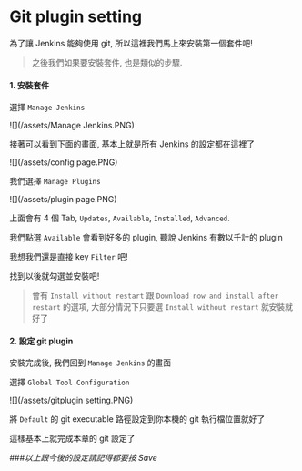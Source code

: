 Git plugin setting
====

為了讓 Jenkins 能夠使用 git, 所以這裡我們馬上來安裝第一個套件吧!

> 之後我們如果要安裝套件, 也是類似的步驟.

#### 1. 安裝套件

選擇 ```Manage Jenkins```

![](/assets/Manage Jenkins.PNG)

接著可以看到下面的畫面, 基本上就是所有 Jenkins 的設定都在這裡了

![](/assets/config page.PNG)

我們選擇 ```Manage Plugins```

![](/assets/plugin page.PNG)

上面會有 4 個 Tab, ```Updates```, ```Available```, ```Installed```, ```Advanced```.

我們點選 ```Available``` 會看到好多的 plugin, 聽說 Jenkins 有數以千計的 plugin

我想我們還是直接 key ```Filter``` 吧!

找到以後就勾選並安裝吧!

> 會有 ```Install without restart``` 跟 ```Download now and install after restart``` 的選項, 大部分情況下只要選 ```Install without restart``` 就安裝就好了

#### 2. 設定 git plugin

安裝完成後, 我們回到 ```Manage Jenkins``` 的畫面

選擇 ```Global Tool Configuration```

![](/assets/gitplugin setting.PNG)

將 ```Default``` 的 git executable 路徑設定到你本機的 git 執行檔位置就好了

這樣基本上就完成本章的 git 設定了

###_以上跟今後的設定請記得都要按 Save_